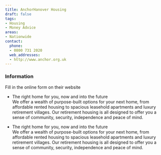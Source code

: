 ```yaml
---
title: AnchorHanover Housing
draft: false
tags:
- Housing
- Money Advice
areas:
- Nationwide
contact:
  phone:
  - 0800 731 2020
  web_addresses:
  - http://www.anchor.org.uk
---
```


### Information
Fill in the online form on their website

* The right home for you, now and into the future  
We offer a wealth of purpose-built options for your next home, from affordable rented housing to spacious leasehold apartments and luxury retirement villages. Our retirement housing is all designed to offer you a sense of community, security, independence and peace of mind.

* The right home for you, now and into the future  
We offer a wealth of purpose-built options for your next home, from affordable rented housing to spacious leasehold apartments and luxury retirement villages. Our retirement housing is all designed to offer you a sense of community, security, independence and peace of mind.
